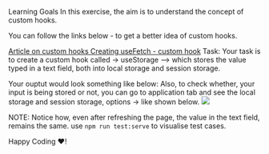 Learning Goals
In this exercise, the aim is to understand the concept of custom hooks.

You can follow the links below - to get a better idea of custom hooks.

[Article on custom hooks Creating useFetch - custom hook](https://www.w3schools.com/react/react_customhooks.asp)
Task:
Your task is to create a custom hook called -> useStorage --> which stores the value typed in a text field, both into local storage and session storage.

Your ouptut would look something like below: Also, to check whether, your input is being stored or not, you can go to application tab and see the local storage and session storage, options -> like shown below.
![](https://kq-storage.s3.ap-south-1.amazonaws.com/fewd_v2/fewd+11.gif)

NOTE: Notice how, even after refreshing the page, the value in the text field, remains the same.
use `npm run test:serve` to visualise test cases.

Happy Coding ❤️!
 